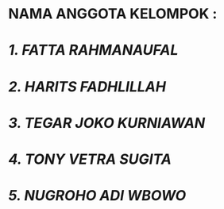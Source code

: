 # NAMA ANGGOTA KELOMPOK  :
# _1. FATTA RAHMANAUFAL_
# _2. HARITS FADHLILLAH_
# _3. TEGAR JOKO KURNIAWAN_
# _4. TONY VETRA SUGITA_
# _5. NUGROHO ADI WBOWO_
